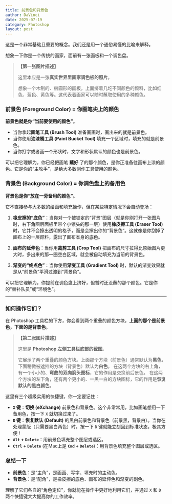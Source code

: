 ```yaml
---
title: 前景色和背景色
author: DaVinci
date: 2025-07-19
category: Photoshop
layout: post
---
```



这是一个非常基础且重要的概念。我们还是用一个通俗易懂的比喻来解释。

想象一下你是一个传统的画家，面前有一张画板和一个调色盘。

> **【第一张图片描述】**
>
> 这里本应是一张**真实世界里画家调色板的照片**。
>
> 想象一个木制的、椭圆形的画板，上面挤着几坨不同颜色的颜料，比如红色、蓝色、黄色等。这代表着画家可以随时蘸取使用的多种颜色。

### 前景色 (Foreground Color) = 你画笔尖上的颜色

**前景色就是你“当前要使用的颜色”**。

* 当你拿起**画笔工具 (Brush Tool)** 准备画画时，画出来的就是前景色。
* 当你使用**油漆桶工具 (Paint Bucket Tool)** 填充一个区域时，填充的就是前景色。
* 当你打字或者画一个形状时，文字和形状默认的颜色也是前景色。

可以把它理解为，你已经把画笔 **蘸好** 了的那个颜色，是你正准备往画布上涂的颜色。它是你的“主攻手”，是绝大多数创作工具使用的颜色。

### 背景色 (Background Color) = 你调色盘上的备用色

**背景色是你“放在一旁备用的颜色”**。

它不直接参与大多数的绘画和填充操作，但在某些特定情况下会自动登场：

1.  **橡皮擦的“底色”**：当你对一个被锁定的“背景”图层（就是你刚打开一张图片时，右下角图层面板里带个小锁头的那一层）使用**橡皮擦工具 (Eraser Tool)** 时，它并不会擦出透明的格子，而是会擦出你的“背景色”。这就像是你刮掉了画布上的一层颜料，露出了画布本身的底色。

2.  **画布的延伸色**：当你用**裁剪工具 (Crop Tool)** 把画布的尺寸拉得比原始图片更大时，多出来的那一圈空白区域，就会被自动填充为当前的背景色。

3.  **渐变的“终点色”**：当你使用**渐变工具 (Gradient Tool)** 时，默认的渐变效果就是从“前景色”平滑过渡到“背景色”。

可以把它理解为，你提前在调色盘上挤好，但暂时还没蘸的那个颜色。它是你的“替补队员”或“环境色”。

---

### 如何操作它们？

在 Photoshop 工具栏的下方，你会看到两个重叠的颜色方块，**上面的那个是前景色，下面的是背景色**。

> **【第二张图片描述】**
>
> 这里是 **Photoshop 左侧工具栏底部的截图**。
>
> 它展示了两个重叠的颜色方块。上面那个方块（前景色）通常默认为**黑色**，下面稍微被遮挡的方块（背景色）默认为**白色**。
> 在这两个方块的右上角，有一个小小的、**弯曲的双向箭头图标**，它的作用是交换前后景色。
> 在这两个方块的左下角，还有两个更小的、一黑一白的方块图标，它的作用是**恢复默认的黑白颜色**。

这里有三个超级实用的快捷键，你一定要记住：

* **`X` 键**：**切换 (eXchange)** 前景色和背景色。这个非常常用，比如画笔想用一下备用色，按一下 `X` 就切换过来了。
* **`D` 键**：**恢复默认 (Default)** 的黑白前景色和背景色（前景黑，背景白）。当你在处理蒙版（只需要黑白两色）时，按一下 `D` 键就能立刻回到标准状态，极其方便！
* **`Alt` + `Delete`**：用前景色填充整个图层或选区。
* **`Ctrl` + `Delete`** (在Mac上是 **`Cmd` + `Delete`**)：用背景色填充整个图层或选区。

### 总结一下

* **前景色**：是“主角”，是画画、写字、填充时的主动色。
* **背景色**：是“配角”，是橡皮擦的底色、画布的延伸色和渐变的副色。

理解了它们各自的“角色定位”，你就能在操作中更好地利用它们，并通过 `X` 和 `D` 两个快捷键大大提高你的工作效率。